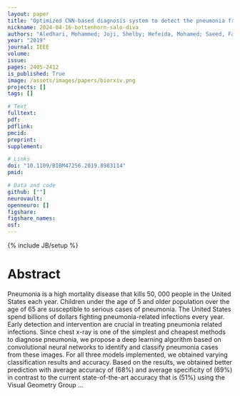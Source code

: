 ```yaml
---
layout: paper
title: "Optimized CNN-based diagnosis system to detect the pneumonia from chest radiographs"
nickname: 2024-04-16-bottenhorn-salo-diva
authors: "Aledhari, Mohammed; Joji, Shelby; Hefeida, Mohamed; Saeed, Fahad; "
year: "2019"
journal: IEEE
volume: 
issue:
pages: 2405-2412
is_published: True
image: /assets/images/papers/biorxiv.png
projects: []
tags: []

# Text
fulltext:
pdf:
pdflink:
pmcid:
preprint: 
supplement:

# Links
doi: "10.1109/BIBM47256.2019.8983114"
pmid:

# Data and code
github: [""]
neurovault:
openneuro: []
figshare:
figshare_names:
osf:
---
```

{% include JB/setup %}

# Abstract

Pneumonia is a high mortality disease that kills 50, 000 people in the United States each year. Children under the age of 5 and older population over the age of 65 are susceptible to serious cases of pneumonia. The United States spend billions of dollars fighting pneumonia-related infections every year. Early detection and intervention are crucial in treating pneumonia related infections. Since chest x-ray is one of the simplest and cheapest methods to diagnose pneumonia, we propose a deep learning algorithm based on convolutional neural networks to identify and classify pneumonia cases from these images. For all three models implemented, we obtained varying classification results and accuracy. Based on the results, we obtained better prediction with average accuracy of (68%) and average specificity of (69%) in contrast to the current state-of-the-art accuracy that is (51%) using the Visual Geometry Group …
